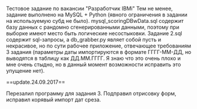 Тестовое задание по вакансии "Разработчик IBMi" 
Тем не менее, задание выполнено на MySQL + Python (явного ограничения в задании на используемую субд не было).
mysql_scoringDBwData.sql содержит базу данных с рандомно сгенерированными данными, поэтому при выборке имеют место быть логические несостыковки.
Задание 2.sql содержит sql-запросы, а db_grabber.py являет собой пусть и некрасивое, но по сути рабочее приложение, отвечающее требованиям 3 задания 
(параметры даты импортируются в формате ГГГГ-ММ-ДД, но выводятся в таблицу как ДД.ММ.ГГГГ. Я знаю что это очень плохо и мне очень стыдно, но в данный момент возможности исправить это упущение нет).

==update.24.09.2017==

Перезалил программу для задания 3. Подправил отрисовку форм, исправил корявый импорт дат среза.
